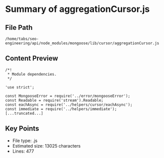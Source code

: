 # Summary of aggregationCursor.js
  
## File Path
`/home/tabs/seo-engineering/api/node_modules/mongoose/lib/cursor/aggregationCursor.js`

## Content Preview
```
/*!
 * Module dependencies.
 */

'use strict';

const MongooseError = require('../error/mongooseError');
const Readable = require('stream').Readable;
const eachAsync = require('../helpers/cursor/eachAsync');
const immediate = require('../helpers/immediate');
[...truncated...]
```

## Key Points
- File type: .js
- Estimated size: 13025 characters
- Lines: 477
